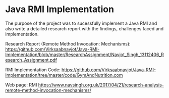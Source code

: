 # Java RMI Implementation

The purpose of the project was to sucessfully implement a Java RMI and also write a detailed research report with the findings, challenges faced and implementation.


Research Report (Remote Method Invocation: Mechanisms): https://github.com/Virksaabnavjot/Java-RMI-Implementation/blob/master/ResearchAssignment/Navjot_Singh_13112406_Research_Assignment.pdf

RMI Implementation Code: https://github.com/Virksaabnavjot/Java-RMI-Implementation/tree/master/code/GymAndNutrition.com

Web page: RMI https://www.navsingh.org.uk/2017/04/21/research-analysis-remote-method-invocation-mechanisms/
